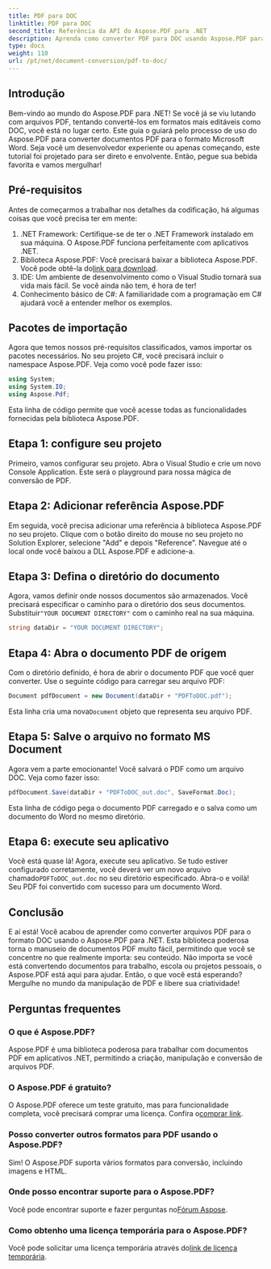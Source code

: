 ```yaml
---
title: PDF para DOC
linktitle: PDF para DOC
second_title: Referência da API do Aspose.PDF para .NET
description: Aprenda como converter PDF para DOC usando Aspose.PDF para .NET neste guia abrangente. Instruções passo a passo e dicas incluídas.
type: docs
weight: 110
url: /pt/net/document-conversion/pdf-to-doc/
---
```

## Introdução

Bem-vindo ao mundo do Aspose.PDF para .NET! Se você já se viu lutando com arquivos PDF, tentando convertê-los em formatos mais editáveis como DOC, você está no lugar certo. Este guia o guiará pelo processo de uso do Aspose.PDF para converter documentos PDF para o formato Microsoft Word. Seja você um desenvolvedor experiente ou apenas começando, este tutorial foi projetado para ser direto e envolvente. Então, pegue sua bebida favorita e vamos mergulhar!

## Pré-requisitos

Antes de começarmos a trabalhar nos detalhes da codificação, há algumas coisas que você precisa ter em mente:

1. .NET Framework: Certifique-se de ter o .NET Framework instalado em sua máquina. O Aspose.PDF funciona perfeitamente com aplicativos .NET.
2.  Biblioteca Aspose.PDF: Você precisará baixar a biblioteca Aspose.PDF. Você pode obtê-la do[link para download](https://releases.aspose.com/pdf/net/).
3. IDE: Um ambiente de desenvolvimento como o Visual Studio tornará sua vida mais fácil. Se você ainda não tem, é hora de ter!
4. Conhecimento básico de C#: A familiaridade com a programação em C# ajudará você a entender melhor os exemplos.

## Pacotes de importação

Agora que temos nossos pré-requisitos classificados, vamos importar os pacotes necessários. No seu projeto C#, você precisará incluir o namespace Aspose.PDF. Veja como você pode fazer isso:

```csharp
using System;
using System.IO;
using Aspose.Pdf;
```

Esta linha de código permite que você acesse todas as funcionalidades fornecidas pela biblioteca Aspose.PDF.

## Etapa 1: configure seu projeto

Primeiro, vamos configurar seu projeto. Abra o Visual Studio e crie um novo Console Application. Este será o playground para nossa mágica de conversão de PDF.

## Etapa 2: Adicionar referência Aspose.PDF

Em seguida, você precisa adicionar uma referência à biblioteca Aspose.PDF no seu projeto. Clique com o botão direito do mouse no seu projeto no Solution Explorer, selecione "Add" e depois "Reference". Navegue até o local onde você baixou a DLL Aspose.PDF e adicione-a.

## Etapa 3: Defina o diretório do documento

 Agora, vamos definir onde nossos documentos são armazenados. Você precisará especificar o caminho para o diretório dos seus documentos. Substituir`"YOUR DOCUMENT DIRECTORY"` com o caminho real na sua máquina.

```csharp
string dataDir = "YOUR DOCUMENT DIRECTORY";
```

## Etapa 4: Abra o documento PDF de origem

Com o diretório definido, é hora de abrir o documento PDF que você quer converter. Use o seguinte código para carregar seu arquivo PDF:

```csharp
Document pdfDocument = new Document(dataDir + "PDFToDOC.pdf");
```

 Esta linha cria uma nova`Document` objeto que representa seu arquivo PDF.

## Etapa 5: Salve o arquivo no formato MS Document

Agora vem a parte emocionante! Você salvará o PDF como um arquivo DOC. Veja como fazer isso:

```csharp
pdfDocument.Save(dataDir + "PDFToDOC_out.doc", SaveFormat.Doc);
```

Esta linha de código pega o documento PDF carregado e o salva como um documento do Word no mesmo diretório.

## Etapa 6: execute seu aplicativo

Você está quase lá! Agora, execute seu aplicativo. Se tudo estiver configurado corretamente, você deverá ver um novo arquivo chamado`PDFToDOC_out.doc` no seu diretório especificado. Abra-o e voilà! Seu PDF foi convertido com sucesso para um documento Word.

## Conclusão

E aí está! Você acabou de aprender como converter arquivos PDF para o formato DOC usando o Aspose.PDF para .NET. Esta biblioteca poderosa torna o manuseio de documentos PDF muito fácil, permitindo que você se concentre no que realmente importa: seu conteúdo. Não importa se você está convertendo documentos para trabalho, escola ou projetos pessoais, o Aspose.PDF está aqui para ajudar. Então, o que você está esperando? Mergulhe no mundo da manipulação de PDF e libere sua criatividade!

## Perguntas frequentes

### O que é Aspose.PDF?
Aspose.PDF é uma biblioteca poderosa para trabalhar com documentos PDF em aplicativos .NET, permitindo a criação, manipulação e conversão de arquivos PDF.

### O Aspose.PDF é gratuito?
 O Aspose.PDF oferece um teste gratuito, mas para funcionalidade completa, você precisará comprar uma licença. Confira o[comprar link](https://purchase.aspose.com/buy).

### Posso converter outros formatos para PDF usando o Aspose.PDF?
Sim! O Aspose.PDF suporta vários formatos para conversão, incluindo imagens e HTML.

### Onde posso encontrar suporte para o Aspose.PDF?
 Você pode encontrar suporte e fazer perguntas no[Fórum Aspose](https://forum.aspose.com/c/pdf/10).

### Como obtenho uma licença temporária para o Aspose.PDF?
 Você pode solicitar uma licença temporária através do[link de licença temporária](https://purchase.aspose.com/temporary-license/).